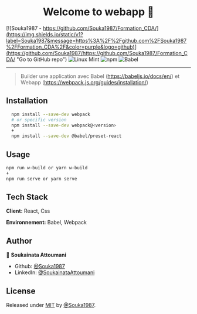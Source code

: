 <h1 align="center">Welcome to webapp 👋</h1>

[![Souka1987 - https://github.com/Souka1987/Formation_CDA/](https://img.shields.io/static/v1?label=Souka1987&message=https%3A%2F%2Fgithub.com%2FSouka1987%2FFormation_CDA%2F&color=purple&logo=github)](https://github.com/Souka1987/https://github.com/Souka1987/Formation_CDA/ "Go to GitHub repo")
![Linux Mint](https://img.shields.io/badge/Linux%20Mint-87CF3E?style=for-the-badge&logo=Linux%20Mint&logoColor=white)
![npm](https://img.shields.io/npm/v/webpack?color=blue&label=webpack&logo=webpack&logoColor=blue&style=for-the-badge)
![Babel](https://img.shields.io/badge/Babel-F9DC3e?style=for-the-badge&logo=babel&logoColor=black)

----------------------------------------


> Builder une application avec Babel (https://babeljs.io/docs/en/) et Webapp (https://webpack.js.org/guides/installation/)

## Installation

```bash
  npm install --save-dev webpack
  # or specific version
  npm install --save-dev webpack@<version>
  +
  npm install --save-dev @babel/preset-react

```

## Usage

```bash
npm run w-build or yarn w-build
+
npm run serve or yarn serve

```

## Tech Stack

**Client:** React, Css

**Environnement:** Babel, Webpack


## Author

👤 **Soukainata Attoumani**

* Github: [@Souka1987](https://github.com/Souka1987)
* LinkedIn: [@SoukainataAttoumani](https://www.linkedin.com/in/soukainata-attoumani-39131b13b/)


## License

Released under [MIT](/LICENSE) by [@Souka1987](https://github.com/Souka1987).
